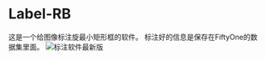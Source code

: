 # Label-RB 

这是一个给图像标注旋最小矩形框的软件。
标注好的信息是保存在FiftyOne的数据集里面。
![标注软件最新版](https://user-images.githubusercontent.com/24515772/147917809-fdcc4ee3-8243-4a8a-a389-f2299d7750d6.gif)
